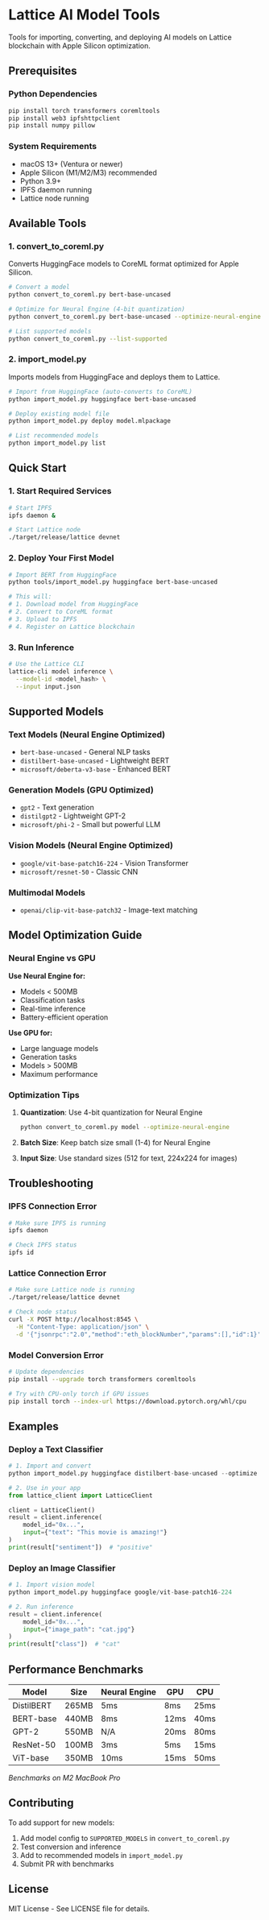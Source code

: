 # Lattice AI Model Tools

Tools for importing, converting, and deploying AI models on Lattice blockchain with Apple Silicon optimization.

## Prerequisites

### Python Dependencies
```bash
pip install torch transformers coremltools
pip install web3 ipfshttpclient
pip install numpy pillow
```

### System Requirements
- macOS 13+ (Ventura or newer)
- Apple Silicon (M1/M2/M3) recommended
- Python 3.9+
- IPFS daemon running
- Lattice node running

## Available Tools

### 1. convert_to_coreml.py
Converts HuggingFace models to CoreML format optimized for Apple Silicon.

```bash
# Convert a model
python convert_to_coreml.py bert-base-uncased

# Optimize for Neural Engine (4-bit quantization)
python convert_to_coreml.py bert-base-uncased --optimize-neural-engine

# List supported models
python convert_to_coreml.py --list-supported
```

### 2. import_model.py
Imports models from HuggingFace and deploys them to Lattice.

```bash
# Import from HuggingFace (auto-converts to CoreML)
python import_model.py huggingface bert-base-uncased

# Deploy existing model file
python import_model.py deploy model.mlpackage

# List recommended models
python import_model.py list
```

## Quick Start

### 1. Start Required Services
```bash
# Start IPFS
ipfs daemon &

# Start Lattice node
./target/release/lattice devnet
```

### 2. Deploy Your First Model
```bash
# Import BERT from HuggingFace
python tools/import_model.py huggingface bert-base-uncased

# This will:
# 1. Download model from HuggingFace
# 2. Convert to CoreML format
# 3. Upload to IPFS
# 4. Register on Lattice blockchain
```

### 3. Run Inference
```bash
# Use the Lattice CLI
lattice-cli model inference \
  --model-id <model_hash> \
  --input input.json
```

## Supported Models

### Text Models (Neural Engine Optimized)
- `bert-base-uncased` - General NLP tasks
- `distilbert-base-uncased` - Lightweight BERT
- `microsoft/deberta-v3-base` - Enhanced BERT

### Generation Models (GPU Optimized)
- `gpt2` - Text generation
- `distilgpt2` - Lightweight GPT-2
- `microsoft/phi-2` - Small but powerful LLM

### Vision Models (Neural Engine Optimized)
- `google/vit-base-patch16-224` - Vision Transformer
- `microsoft/resnet-50` - Classic CNN

### Multimodal Models
- `openai/clip-vit-base-patch32` - Image-text matching

## Model Optimization Guide

### Neural Engine vs GPU

**Use Neural Engine for:**
- Models < 500MB
- Classification tasks
- Real-time inference
- Battery-efficient operation

**Use GPU for:**
- Large language models
- Generation tasks
- Models > 500MB
- Maximum performance

### Optimization Tips

1. **Quantization**: Use 4-bit quantization for Neural Engine
   ```bash
   python convert_to_coreml.py model --optimize-neural-engine
   ```

2. **Batch Size**: Keep batch size small (1-4) for Neural Engine

3. **Input Size**: Use standard sizes (512 for text, 224x224 for images)

## Troubleshooting

### IPFS Connection Error
```bash
# Make sure IPFS is running
ipfs daemon

# Check IPFS status
ipfs id
```

### Lattice Connection Error
```bash
# Make sure Lattice node is running
./target/release/lattice devnet

# Check node status
curl -X POST http://localhost:8545 \
  -H "Content-Type: application/json" \
  -d '{"jsonrpc":"2.0","method":"eth_blockNumber","params":[],"id":1}'
```

### Model Conversion Error
```bash
# Update dependencies
pip install --upgrade torch transformers coremltools

# Try with CPU-only torch if GPU issues
pip install torch --index-url https://download.pytorch.org/whl/cpu
```

## Examples

### Deploy a Text Classifier
```python
# 1. Import and convert
python import_model.py huggingface distilbert-base-uncased --optimize

# 2. Use in your app
from lattice_client import LatticeClient

client = LatticeClient()
result = client.inference(
    model_id="0x...",
    input={"text": "This movie is amazing!"}
)
print(result["sentiment"])  # "positive"
```

### Deploy an Image Classifier
```python
# 1. Import vision model
python import_model.py huggingface google/vit-base-patch16-224

# 2. Run inference
result = client.inference(
    model_id="0x...",
    input={"image_path": "cat.jpg"}
)
print(result["class"])  # "cat"
```

## Performance Benchmarks

| Model | Size | Neural Engine | GPU | CPU |
|-------|------|---------------|-----|-----|
| DistilBERT | 265MB | 5ms | 8ms | 25ms |
| BERT-base | 440MB | 8ms | 12ms | 40ms |
| GPT-2 | 550MB | N/A | 20ms | 80ms |
| ResNet-50 | 100MB | 3ms | 5ms | 15ms |
| ViT-base | 350MB | 10ms | 15ms | 50ms |

*Benchmarks on M2 MacBook Pro*

## Contributing

To add support for new models:

1. Add model config to `SUPPORTED_MODELS` in `convert_to_coreml.py`
2. Test conversion and inference
3. Add to recommended models in `import_model.py`
4. Submit PR with benchmarks

## License

MIT License - See LICENSE file for details.
